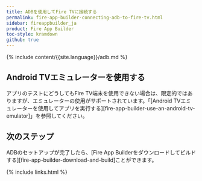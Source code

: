 ```yaml
---
title: ADBを使用してFire TVに接続する
permalink: fire-app-builder-connecting-adb-to-fire-tv.html
sidebar: fireappbuilder_ja
product: Fire App Builder
toc-style: kramdown
github: true
---
```


{% include content/{{site.language}}/adb.md %}

## Android TVエミュレーターを使用する

アプリのテストにどうしてもFire TV端末を使用できない場合は、限定的ではありますが、エミュレーターの使用がサポートされています。「[Android TVエミュレーターを使用してアプリを実行する][fire-app-builder-use-an-android-tv-emulator]」を参照してください。

## 次のステップ

ADBのセットアップが完了したら、[Fire App Builderをダウンロードしてビルドする][fire-app-builder-download-and-build]ことができます。

{% include links.html %}
